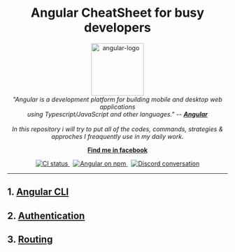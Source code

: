 <h1 align="center">Angular CheatSheet for busy developers</h1>

<p align="center">
  <img src="https://raw.githubusercontent.com/angular/angular/master/aio/src/assets/images/logos/angular/angular.png" alt="angular-logo" width="120px" height="120px"/>
  <br>
  <i>"Angular is a development platform for building mobile and desktop web applications
    <br> using Typescript/JavaScript and other languages." --  <a href="https://angular.io/"><strong>Angular</strong></a>
  </i> 
<br>
<br>
  <i>In this repository i will try to put all of the codes, commands, strategies & approches I freaquently use in my daily work.</i>
  <br>
</p>

<p align="center">
  <a href="https://www.facebook.com/napstergfr"><strong>Find me in facebook</strong></a>
  <br>
</p>

<p align="center">
  <a href="https://circleci.com/gh/angular/workflows/angular/tree/master">
    <img src="https://img.shields.io/circleci/build/github/angular/angular/master.svg?logo=circleci&logoColor=fff&label=CircleCI" alt="CI status" />
  </a>&nbsp;
  <a href="https://www.npmjs.com/@angular/core">
    <img src="https://img.shields.io/npm/v/@angular/core.svg?logo=npm&logoColor=fff&label=NPM+package&color=limegreen" alt="Angular on npm" />
  </a>&nbsp;
  <a href="https://discord.gg/angular">
    <img src="https://img.shields.io/discord/463752820026376202.svg?logo=discord&logoColor=fff&label=Discord&color=7389d8" alt="Discord conversation" />
  </a>
</p>

---
## 1. [Angular CLI](CLI.md)
## 2. [Authentication](Auth.md) 
## 3. [Routing](Routing.md)
